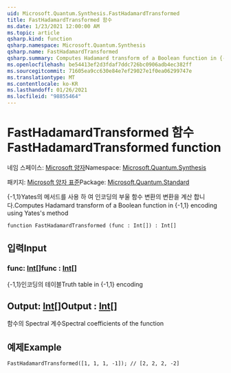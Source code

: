 ```yaml
---
uid: Microsoft.Quantum.Synthesis.FastHadamardTransformed
title: FastHadamardTransformed 함수
ms.date: 1/23/2021 12:00:00 AM
ms.topic: article
qsharp.kind: function
qsharp.namespace: Microsoft.Quantum.Synthesis
qsharp.name: FastHadamardTransformed
qsharp.summary: Computes Hadamard transform of a Boolean function in {-1,1} encoding using Yates's method
ms.openlocfilehash: be54413ef2d3fdaf7ddc726bc0906adb4ec382ff
ms.sourcegitcommit: 71605ea9cc630e84e7ef29027e1f0ea06299747e
ms.translationtype: MT
ms.contentlocale: ko-KR
ms.lasthandoff: 01/26/2021
ms.locfileid: "98855464"
---
```

# <a name="fasthadamardtransformed-function"></a><span data-ttu-id="5c645-102">FastHadamardTransformed 함수</span><span class="sxs-lookup"><span data-stu-id="5c645-102">FastHadamardTransformed function</span></span>

<span data-ttu-id="5c645-103">네임 스페이스: [Microsoft 양자](xref:Microsoft.Quantum.Synthesis)</span><span class="sxs-lookup"><span data-stu-id="5c645-103">Namespace: [Microsoft.Quantum.Synthesis](xref:Microsoft.Quantum.Synthesis)</span></span>

<span data-ttu-id="5c645-104">패키지: [Microsoft 양자 표준](https://nuget.org/packages/Microsoft.Quantum.Standard)</span><span class="sxs-lookup"><span data-stu-id="5c645-104">Package: [Microsoft.Quantum.Standard](https://nuget.org/packages/Microsoft.Quantum.Standard)</span></span>


<span data-ttu-id="5c645-105">{-1,1}Yates의 메서드를 사용 하 여 인코딩의 부울 함수 변환의 변환을 계산 합니다.</span><span class="sxs-lookup"><span data-stu-id="5c645-105">Computes Hadamard transform of a Boolean function in {-1,1} encoding using Yates's method</span></span>

```qsharp
function FastHadamardTransformed (func : Int[]) : Int[]
```


## <a name="input"></a><span data-ttu-id="5c645-106">입력</span><span class="sxs-lookup"><span data-stu-id="5c645-106">Input</span></span>

### <a name="func--int"></a><span data-ttu-id="5c645-107">func: [Int](xref:microsoft.quantum.lang-ref.int)[]</span><span class="sxs-lookup"><span data-stu-id="5c645-107">func : [Int](xref:microsoft.quantum.lang-ref.int)[]</span></span>

<span data-ttu-id="5c645-108">{-1,1}인코딩의 테이블</span><span class="sxs-lookup"><span data-stu-id="5c645-108">Truth table in {-1,1} encoding</span></span>



## <a name="output--int"></a><span data-ttu-id="5c645-109">Output: [Int](xref:microsoft.quantum.lang-ref.int)[]</span><span class="sxs-lookup"><span data-stu-id="5c645-109">Output : [Int](xref:microsoft.quantum.lang-ref.int)[]</span></span>

<span data-ttu-id="5c645-110">함수의 Spectral 계수</span><span class="sxs-lookup"><span data-stu-id="5c645-110">Spectral coefficients of the function</span></span>

## <a name="example"></a><span data-ttu-id="5c645-111">예제</span><span class="sxs-lookup"><span data-stu-id="5c645-111">Example</span></span>

```qsharp
FastHadamardTransformed([1, 1, 1, -1]); // [2, 2, 2, -2]
```